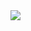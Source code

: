 <img src="https://media1.tenor.com/images/ef1014fe7391c5614cc12b5fd1ab7525/tenor.gif?itemid=19537785" />
